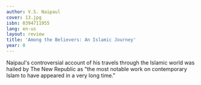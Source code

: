 ```yaml
---
author: V.S. Naipaul
cover: 13.jpg
isbn: 0394711955
lang: en-us
layout: review
title: 'Among the Believers: An Islamic Journey'
year: 0
---
```

Naipaul's controversial account of his travels through the Islamic world was hailed by The New Republic as "the most notable work on contemporary Islam to have appeared in a very long time."
